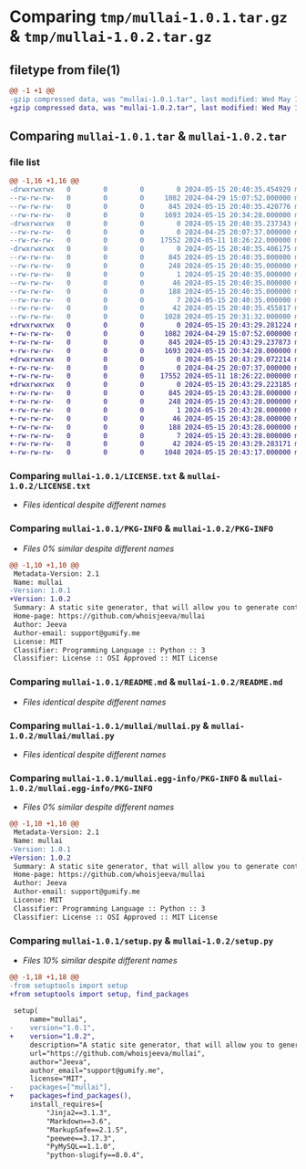 # Comparing `tmp/mullai-1.0.1.tar.gz` & `tmp/mullai-1.0.2.tar.gz`

## filetype from file(1)

```diff
@@ -1 +1 @@
-gzip compressed data, was "mullai-1.0.1.tar", last modified: Wed May 15 20:40:35 2024, max compression
+gzip compressed data, was "mullai-1.0.2.tar", last modified: Wed May 15 20:43:29 2024, max compression
```

## Comparing `mullai-1.0.1.tar` & `mullai-1.0.2.tar`

### file list

```diff
@@ -1,16 +1,16 @@
-drwxrwxrwx   0        0        0        0 2024-05-15 20:40:35.454929 mullai-1.0.1/
--rw-rw-rw-   0        0        0     1082 2024-04-29 15:07:52.000000 mullai-1.0.1/LICENSE.txt
--rw-rw-rw-   0        0        0      845 2024-05-15 20:40:35.420776 mullai-1.0.1/PKG-INFO
--rw-rw-rw-   0        0        0     1693 2024-05-15 20:34:28.000000 mullai-1.0.1/README.md
-drwxrwxrwx   0        0        0        0 2024-05-15 20:40:35.237343 mullai-1.0.1/mullai/
--rw-rw-rw-   0        0        0        0 2024-04-25 20:07:37.000000 mullai-1.0.1/mullai/__init__.py
--rw-rw-rw-   0        0        0    17552 2024-05-11 18:26:22.000000 mullai-1.0.1/mullai/mullai.py
-drwxrwxrwx   0        0        0        0 2024-05-15 20:40:35.406175 mullai-1.0.1/mullai.egg-info/
--rw-rw-rw-   0        0        0      845 2024-05-15 20:40:35.000000 mullai-1.0.1/mullai.egg-info/PKG-INFO
--rw-rw-rw-   0        0        0      248 2024-05-15 20:40:35.000000 mullai-1.0.1/mullai.egg-info/SOURCES.txt
--rw-rw-rw-   0        0        0        1 2024-05-15 20:40:35.000000 mullai-1.0.1/mullai.egg-info/dependency_links.txt
--rw-rw-rw-   0        0        0       46 2024-05-15 20:40:35.000000 mullai-1.0.1/mullai.egg-info/entry_points.txt
--rw-rw-rw-   0        0        0      188 2024-05-15 20:40:35.000000 mullai-1.0.1/mullai.egg-info/requires.txt
--rw-rw-rw-   0        0        0        7 2024-05-15 20:40:35.000000 mullai-1.0.1/mullai.egg-info/top_level.txt
--rw-rw-rw-   0        0        0       42 2024-05-15 20:40:35.455817 mullai-1.0.1/setup.cfg
--rw-rw-rw-   0        0        0     1028 2024-05-15 20:31:32.000000 mullai-1.0.1/setup.py
+drwxrwxrwx   0        0        0        0 2024-05-15 20:43:29.281224 mullai-1.0.2/
+-rw-rw-rw-   0        0        0     1082 2024-04-29 15:07:52.000000 mullai-1.0.2/LICENSE.txt
+-rw-rw-rw-   0        0        0      845 2024-05-15 20:43:29.237873 mullai-1.0.2/PKG-INFO
+-rw-rw-rw-   0        0        0     1693 2024-05-15 20:34:28.000000 mullai-1.0.2/README.md
+drwxrwxrwx   0        0        0        0 2024-05-15 20:43:29.072214 mullai-1.0.2/mullai/
+-rw-rw-rw-   0        0        0        0 2024-04-25 20:07:37.000000 mullai-1.0.2/mullai/__init__.py
+-rw-rw-rw-   0        0        0    17552 2024-05-11 18:26:22.000000 mullai-1.0.2/mullai/mullai.py
+drwxrwxrwx   0        0        0        0 2024-05-15 20:43:29.223185 mullai-1.0.2/mullai.egg-info/
+-rw-rw-rw-   0        0        0      845 2024-05-15 20:43:28.000000 mullai-1.0.2/mullai.egg-info/PKG-INFO
+-rw-rw-rw-   0        0        0      248 2024-05-15 20:43:28.000000 mullai-1.0.2/mullai.egg-info/SOURCES.txt
+-rw-rw-rw-   0        0        0        1 2024-05-15 20:43:28.000000 mullai-1.0.2/mullai.egg-info/dependency_links.txt
+-rw-rw-rw-   0        0        0       46 2024-05-15 20:43:28.000000 mullai-1.0.2/mullai.egg-info/entry_points.txt
+-rw-rw-rw-   0        0        0      188 2024-05-15 20:43:28.000000 mullai-1.0.2/mullai.egg-info/requires.txt
+-rw-rw-rw-   0        0        0        7 2024-05-15 20:43:28.000000 mullai-1.0.2/mullai.egg-info/top_level.txt
+-rw-rw-rw-   0        0        0       42 2024-05-15 20:43:29.283171 mullai-1.0.2/setup.cfg
+-rw-rw-rw-   0        0        0     1048 2024-05-15 20:43:17.000000 mullai-1.0.2/setup.py
```

### Comparing `mullai-1.0.1/LICENSE.txt` & `mullai-1.0.2/LICENSE.txt`

 * *Files identical despite different names*

### Comparing `mullai-1.0.1/PKG-INFO` & `mullai-1.0.2/PKG-INFO`

 * *Files 0% similar despite different names*

```diff
@@ -1,10 +1,10 @@
 Metadata-Version: 2.1
 Name: mullai
-Version: 1.0.1
+Version: 1.0.2
 Summary: A static site generator, that will allow you to generate content from database or remote.
 Home-page: https://github.com/whoisjeeva/mullai
 Author: Jeeva
 Author-email: support@gumify.me
 License: MIT
 Classifier: Programming Language :: Python :: 3
 Classifier: License :: OSI Approved :: MIT License
```

### Comparing `mullai-1.0.1/README.md` & `mullai-1.0.2/README.md`

 * *Files identical despite different names*

### Comparing `mullai-1.0.1/mullai/mullai.py` & `mullai-1.0.2/mullai/mullai.py`

 * *Files identical despite different names*

### Comparing `mullai-1.0.1/mullai.egg-info/PKG-INFO` & `mullai-1.0.2/mullai.egg-info/PKG-INFO`

 * *Files 0% similar despite different names*

```diff
@@ -1,10 +1,10 @@
 Metadata-Version: 2.1
 Name: mullai
-Version: 1.0.1
+Version: 1.0.2
 Summary: A static site generator, that will allow you to generate content from database or remote.
 Home-page: https://github.com/whoisjeeva/mullai
 Author: Jeeva
 Author-email: support@gumify.me
 License: MIT
 Classifier: Programming Language :: Python :: 3
 Classifier: License :: OSI Approved :: MIT License
```

### Comparing `mullai-1.0.1/setup.py` & `mullai-1.0.2/setup.py`

 * *Files 10% similar despite different names*

```diff
@@ -1,18 +1,18 @@
-from setuptools import setup
+from setuptools import setup, find_packages
 
 setup(
     name="mullai",
-    version="1.0.1",
+    version="1.0.2",
     description="A static site generator, that will allow you to generate content from database or remote.",
     url="https://github.com/whoisjeeva/mullai",
     author="Jeeva",
     author_email="support@gumify.me",
     license="MIT",
-    packages=["mullai"],
+    packages=find_packages(),
     install_requires=[
         "Jinja2==3.1.3",
         "Markdown==3.6",
         "MarkupSafe==2.1.5",
         "peewee==3.17.3",
         "PyMySQL==1.1.0",
         "python-slugify==8.0.4",
```

